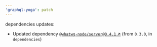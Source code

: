 ```yaml
---
'graphql-yoga': patch
---
```


dependencies updates:

- Updated dependency [`@whatwg-node/server@0.4.1` ↗︎](https://www.npmjs.com/package/@whatwg-node/server/v/0.4.1) (from `0.3.0`, in `dependencies`)
